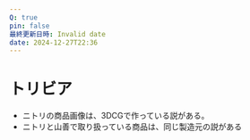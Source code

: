 ```yaml
---
Q: true
pin: false
最終更新日時: Invalid date
date: 2024-12-27T22:36
---
```

# トリビア

- ニトリの商品画像は、3DCGで作っている説がある。
- ニトリと山善で取り扱っている商品は、同じ製造元の説がある